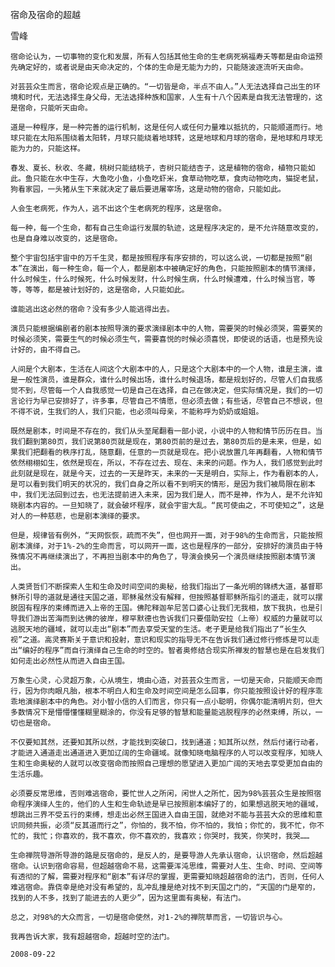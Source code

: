 宿命及宿命的超越

雪峰


    宿命论认为，一切事物的变化和发展，所有人包括其他生命的生老病死祸福寿夭等都是由命运预先确定好的，或者说是由天命决定的，个体的生命是无能为力的，只能随波逐流听天由命。

    对芸芸众生而言，宿命论观点是正确的。“一切皆是命，半点不由人。”人无法选择自己出生的环境和时代，无法选择生身父母，无法选择种族和国家，人生有十八个因素是自我无法管理的，这是宿命，只能听天由命。

    道是一种程序，是一种完善的运行机制，这是任何人或任何力量难以抵抗的，只能顺道而行。地球只能在太阳系围绕着太阳转，月球只能绕着地球转，这是地球和月球的宿命，是地球和月球无能为力的，只能这样。

    春发、夏长、秋收、冬藏，桃树只能结桃子，杏树只能结杏子，这是植物的宿命，植物只能如此。鱼只能在水中生存，大鱼吃小鱼，小鱼吃虾米，食草动物吃草，食肉动物吃肉，猫捉老鼠，狗看家园，一头猪从生下来就决定了最后要进屠宰场，这是动物的宿命，只能如此。

    人会生老病死，作为人，逃不出这个生老病死的程序，这是宿命。

    每一种，每一个生命，都有自己生命运行发展的轨迹，这是程序决定的，是不允许随意改变的，也是自身难以改变的，这是宿命。

    整个宇宙包括宇宙中的万千生灵，都是按照程序有序安排的，可以这么说，一切都是按照“剧本”在演出，每一种生命，每一个人，都是剧本中被确定好的角色，只能按照剧本的情节演绎，什么时候生，什么时候死，什么时候发财，什么时候生病，什么时候遭难，什么时候当官，等等，等等，都是被计划好的，这是宿命，人只能如此。

    谁能逃出这必然的宿命？没有多少人能逃得出去。

    演员只能根据编剧者的剧本按照导演的要求演绎剧本中的人物，需要哭的时候必须哭，需要笑的时候必须笑，需要生气的时候必须生气，需要喜悦的时候必须喜悦，即使说的话语，也是预先设计好的，由不得自己。

    人间是个大剧本，生活在人间这个大剧本中的人，只是这个大剧本中的一个人物，谁是主演，谁是一般性演员，谁是群众，谁什么时候出场，谁什么时候退场，都是规划好的，尽管人们自我感觉不到，尽管每一个人自我感觉一切是自己在选择，自己在做决定，但实际情况是，我们的一切言论行为早已安排好了，许多事，尽管自己不情愿，但必须去做；有些话，尽管自己不想说，但不得不说，生我们的人，我们只能，也必须叫母亲，不能称呼为奶奶或姐姐。

    既然是剧本，时间是不存在的，我们从头至尾翻看一部小说，小说中的人物和情节历历在目。当我们翻到第80页，我们说第80页就是现在，第80页前的是过去，第80页后的是未来，但是，如果我们把翻看的秩序打乱，随意翻，任意的一页就是现在。把小说放置几年再翻看，人物和情节依然栩栩如生，依然是现在，所以，不存在过去、现在、未来的问题。作为人，我们感觉到此时此刻就是现在，就是今天，过去的一天是昨天，未来的一天是明白，实际上，作为看剧本的人，是可以看到我们明天的状况的，我们自身之所以看不到明天的情形，是因为我们被局限在剧本中，我们无法回到过去，也无法提前进入未来，因为我们是人，而不是神，作为人，是不允许知晓剧本内容的。一旦知晓了，就会破坏程序，就会宇宙大乱。“民可使由之，不可使知之”，这是对人的一种慈悲，也是剧本演绎的要求。

    但是，规律皆有例外，“天网恢恢，疏而不失”，但也网开一面，对于98%的生命而言，只能按照剧本演绎，对于1%-2%的生命而言，可以网开一面，这也是程序的一部分，安排好的演员由于特殊情况不再继续演出了，不再担当剧本中的角色了，导演会换另一个演员继续按照剧本情节演出。

    人类贤哲们不断探索人生和生命及时间空间的奥秘，给我们指出了一条光明的锦绣大道，基督耶稣所引导的道就是通往天国之道，耶稣虽然没有解释，但按照基督耶稣所指引的道走，就可以摆脱固有程序的束缚而进入上帝的王国。佛陀释迦牟尼苦口婆心让我们无我相，放下我执，也是引导我们游出苦海而到达佛的彼岸，穆罕默德也告诉我们只要借助安拉（上帝）权威的力量就可以逃脱天地的疆域，就可以走出“剧本”而去享受天堂的生活。老子更是给我们指出了“长生久视”之道。高灵赛斯关于意识和投射，意识和现实的指导无不在告诉我们通过修行修炼是可以走出“编好的程序”而自行演绎自己生命的时空的。智者奥修结合现实所禅发的智慧也是在启发我们如何走出必然性从而进入自由王国。

    万象生心灵，心灵超万象，心从境生，境由心造，对芸芸众生而言，一切是天命，只能顺天命而行，因为你肉眼凡胎，根本不明白人和生命及时间空间是怎么回事，你只能按照设计好的程序乖乖地演绎剧本中的角色。对小智小信的人们而言，你只有一点小聪明，你偶尔能清明片刻，但大多数情况下是懵懵懂懂糊里糊涂的，你没有足够的智慧和能量能逃脱程序的必然束缚，所以，一切也是宿命。

    不仅要知其然，还要知其所以然，才能找到突破口，找到通道；知其所以然，然后付诸行动者，才能进入通道走出通道进入更加辽阔的生命疆域。就像知晓电脑程序的人可以改变程序，知晓人生和生命奥秘的人就可以改变宿命而按照自己理想的愿望进入更加广阔的天地去享受更加自由的生活乐趣。

    必须要反常思维，否则难逃宿命，要忙世人之所闲，闲世人之所忙，因为98%芸芸众生是按照宿命程序演绎人生的，他们的人生和生命轨迹是早已按照剧本编好了的，如果想逃脱天地的疆域，想跳出三界不受五行的束缚，想走出必然王国进入自由王国，就绝对不能与芸芸大众的思维和意识同频共振，必须“反其道而行之”，你怕的，我不怕，你不怕的，我怕；你忙的，我不忙，你不忙的，我忙；你喜欢的，我不喜欢，你不喜欢的，我喜欢；你哭时，我笑，你笑时，我哭……

    生命禅院导游所导游的路是反宿命的，是反人的，是要导游人先承认宿命，认识宿命，然后超越宿命。认识到宿命容易，但超越宿命不易，这需要浑沌思维，需要对人生、生命、时间、空间等有透彻的了解，需要对程序和“剧本”有详尽的掌握，更需要知晓超越宿命的法门，否则，任何人难逃宿命。靠侥幸是绝对没有希望的，乱冲乱撞是绝对找不到天国之门的，“天国的门是窄的，找到的人不多，找到了能进去的人更少”，因为这里面有奥秘，有法门。

    总之，对98%的大众而言，一切是宿命使然，对1-2%的禅院草而言，一切皆识与心。

    我再告诉大家，我有超越宿命，超越时空的法门。

    2008-09-22



